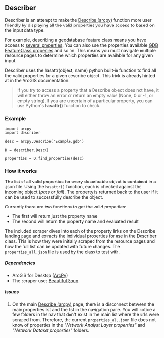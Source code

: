 ## Describer

Describer is an attempt to make the [Describe (arcpy)](http://resources.arcgis.com/en/help/main/10.1/index.html#/Describe/018v00000066000000/) function more user friendly by displaying all the valid properties you have access to based on the input data type.

For example, describing a geodatabase feature class means you have access to [several properties](http://resources.arcgis.com/en/help/main/10.1/index.html#/FeatureClass_properties/018v00000011000000/).  You can also use the properties available [GDB FeatureClass properties](http://resources.arcgis.com/en/help/main/10.1/index.html#/GDB_FeatureClass_properties/018v0000005t000000/) and so on.  This means you must navigate multiple resource pages to determine which properties are available for any given input.

Describer uses the hasattr(object, name) python built-in function to find all
the valid properties for a given describe object.  This trick is already hinted at in the ArcGIS documentation:

>If you try to access a property that a Describe object does not have, it will either throw an error or return an empty value (None, 0 or -1, or empty string). If you are uncertain of a particular property, you can use Python's **hasattr()** function to check.

### Example

```
import arcpy
import describer

desc = arcpy.Describe('Example.gdb')

D = describer.Desc()

properties = D.find_properties(desc)

```


### How it works

The list of all valid properties for every describable object is contained in a .json file.  Using the `hasattr()` function, each is checked against the incoming object (*pass or fail*).  The property is returned back to the user if it can be used to successfully describe the object.

Currently there are two functions to get the valid properties:

- The first will return just the property name
- The second will return the property name and evaluated result

The included scraper dives into each of the property links on the Describe landing page and extracts the individual properties for use in the Describer class.  This is how they were initially scraped from the resource pages and how the full list can be updated with future changes.  The `properties_all.json` file is used by the class to test with.

##### Dependencies

- ArcGIS for Desktop ([ArcPy](http://resources.arcgis.com/en/help/main/10.1/index.html#//000v000000v7000000))
- The scraper uses [Beautiful Soup](http://www.crummy.com/software/BeautifulSoup/)

##### Issues

1. On the main [Describe (arcpy)](http://resources.arcgis.com/en/help/main/10.1/index.html#/Describe/018v00000066000000/) page, there is a disconnect between the main properties list and the list in the navigation pane.  You will notice a few folders in the nav that don't exist in the main list where the urls were scraped from.  Therefore, the current `properties_all.json` file does not know of properties in the *"Network Analyst Layer properties"* and *"Network Dataset properties"* folders.

